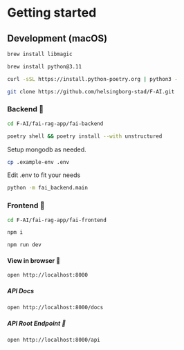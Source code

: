 # Getting started

## Development (macOS)

```bash
brew install libmagic
```

```bash
brew install python@3.11
```

```bash
curl -sSL https://install.python-poetry.org | python3 -
```

```bash
git clone https://github.com/helsingborg-stad/F-AI.git
```

### Backend 🤖

```bash
cd F-AI/fai-rag-app/fai-backend
```

```bash
poetry shell && poetry install --with unstructured
```

Setup mongodb as needed.

```bash
cp .example-env .env
```

Edit .env to fit your needs

```bash
python -m fai_backend.main
```

### Frontend 🎸

```bash
cd F-AI/fai-rag-app/fai-frontend
```

```bash
npm i
```

```bash
npm run dev
```

#### View in browser 🚀

```bash
open http://localhost:8000
```

##### API Docs

```bash
open http://localhost:8000/docs
```

##### API Root Endpoint 🤩

```bash
open http://localhost:8000/api
```
